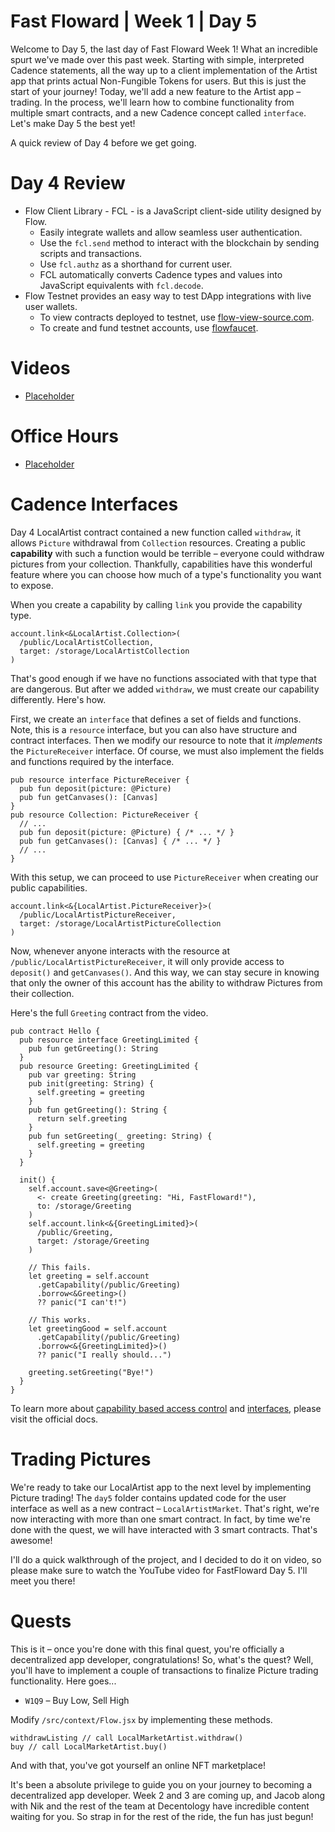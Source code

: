 # Fast Floward | Week 1 | Day 5

Welcome to Day 5, the last day of Fast Floward Week 1! What an incredible spurt we've made over this past week. Starting with simple, interpreted Cadence statements, all the way up to a client implementation of the Artist app that prints actual Non-Fungible Tokens for users. But this is just the start of your journey! Today, we'll add a new feature to the Artist app – trading. In the process, we'll learn how to combine functionality from multiple smart contracts, and a new Cadence concept called `interface`. Let's make Day 5 the best yet!

A quick review of Day 4 before we get going.

# Day 4 Review

- Flow Client Library - FCL - is a JavaScript client-side utility designed by Flow.
  - Easily integrate wallets and allow seamless user authentication.
  - Use the `fcl.send` method to interact with the blockchain by sending scripts and transactions.
  - Use `fcl.authz` as a shorthand for current user.
  - FCL automatically converts Cadence types and values into JavaScript equivalents with `fcl.decode`.
- Flow Testnet provides an easy way to test DApp integrations with live user wallets.
  - To view contracts deployed to testnet, use [flow-view-source.com][1].
  - To create and fund testnet accounts, use [flowfaucet][2].

# Videos

- [Placeholder]()

# Office Hours

- [Placeholder]()

# Cadence Interfaces

Day 4 LocalArtist contract contained a new function called `withdraw`, it allows `Picture` withdrawal from `Collection` resources. Creating a public **capability** with such a function would be terrible – everyone could withdraw pictures from your collection. Thankfully, capabilities have this wonderful feature where you can choose how much of a type's functionality you want to expose.

When you create a capability by calling `link` you provide the capability type.

```cadence
account.link<&LocalArtist.Collection>(
  /public/LocalArtistCollection,
  target: /storage/LocalArtistCollection
)
```

That's good enough if we have no functions associated with that type that are dangerous. But after we added `withdraw`, we must create our capability differently. Here's how.

First, we create an `interface` that defines a set of fields and functions. Note, this is a `resource` interface, but you can also have structure and contract interfaces. Then we modify our resource to note that it *implements* the `PictureReceiver` interface. Of course, we must also implement the fields and functions required by the interface.

```cadence
pub resource interface PictureReceiver {
  pub fun deposit(picture: @Picture)
  pub fun getCanvases(): [Canvas]
}
pub resource Collection: PictureReceiver {
  // ...
  pub fun deposit(picture: @Picture) { /* ... */ }
  pub fun getCanvases(): [Canvas] { /* ... */ }
  // ...
}
```

With this setup, we can proceed to use `PictureReceiver` when creating our public capabilities.

```cadence
account.link<&{LocalArtist.PictureReceiver}>(
  /public/LocalArtistPictureReceiver,
  target: /storage/LocalArtistPictureCollection
)
```

Now, whenever anyone interacts with the resource at `/public/LocalArtistPictureReceiver`, it will only provide access to `deposit()` and `getCanvases()`. And this way, we can stay secure in knowing that only the owner of this account has the ability to withdraw Pictures from their collection.

Here's the full `Greeting` contract from the video.

```cadence
pub contract Hello {
  pub resource interface GreetingLimited {
    pub fun getGreeting(): String
  }
  pub resource Greeting: GreetingLimited {
    pub var greeting: String
    pub init(greeting: String) {
      self.greeting = greeting
    }
    pub fun getGreeting(): String {
      return self.greeting
    }
    pub fun setGreeting(_ greeting: String) {
      self.greeting = greeting
    }
  }

  init() {
    self.account.save<@Greeting>(
      <- create Greeting(greeting: "Hi, FastFloward!"),
      to: /storage/Greeting
    )
    self.account.link<&{GreetingLimited}>(
      /public/Greeting,
      target: /storage/Greeting
    )

    // This fails.
    let greeting = self.account
      .getCapability(/public/Greeting)
      .borrow<&Greeting>()
      ?? panic("I can't!")

    // This works.
    let greetingGood = self.account
      .getCapability(/public/Greeting)
      .borrow<&{GreetingLimited}>()
      ?? panic("I really should...")

    greeting.setGreeting("Bye!")
  }
}
```

To learn more about [capability based access control][3] and [interfaces][4], please visit the official docs.

# Trading Pictures

We're ready to take our LocalArtist app to the next level by implementing Picture trading! The `day5` folder contains updated code for the user interface as well as a new contract – `LocalArtistMarket`. That's right, we're now interacting with more than one smart contract. In fact, by time we're done with the quest, we will have interacted with 3 smart contracts. That's awesome!

I'll do a quick walkthrough of the project, and I decided to do it on video, so please make sure to watch the YouTube video for FastFloward Day 5. I'll meet you there!

# Quests

This is it – once you're done with this final quest, you're officially a decentralized app developer, congratulations! So, what's the quest? Well, you'll have to implement a couple of transactions to finalize Picture trading functionality. Here goes...

- `W1Q9` – Buy Low, Sell High

Modify `/src/context/Flow.jsx` by implementing these methods.

```
withdrawListing // call LocalMarketArtist.withdraw()
buy // call LocalMarketArtist.buy()
```

And with that, you've got yourself an online NFT marketplace!

It's been a absolute privilege to guide you on your journey to becoming a decentralized app developer. Week 2 and 3 are coming up, and Jacob along with Nik and the rest of the team at Decentology have incredible content waiting for you. So strap in for the rest of the ride, the fun has just begun!

[1]: https://flow-view-source.com/testnet/account/0xda65073324040264
[2]: https://testnet-faucet.onflow.org/
[3]: https://docs.onflow.org/cadence/language/capability-based-access-control/
[4]: https://docs.onflow.org/cadence/language/interfaces/